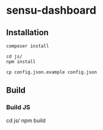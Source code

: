 # sensu-dashboard
## Installation
```
composer install
```

```
cd js/
npm install
```

```
cp config.json.example config.json
```

## Build
### Build JS
cd js/
npm build

